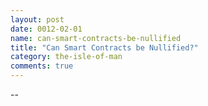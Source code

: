 ```yaml
---
layout: post
date: 0012-02-01
name: can-smart-contracts-be-nullified
title: "Can Smart Contracts be Nullified?"
category: the-isle-of-man
comments: true
---
```


--
